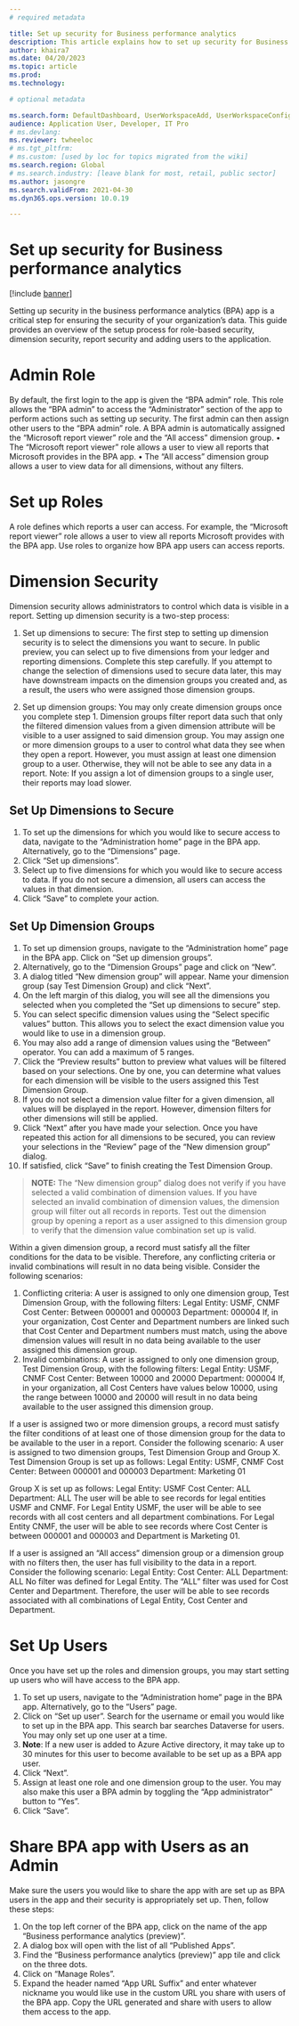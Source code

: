 ```yaml
---
# required metadata

title: Set up security for Business performance analytics
description: This article explains how to set up security for Business performance analytics
author: khaira7
ms.date: 04/20/2023
ms.topic: article
ms.prod: 
ms.technology: 

# optional metadata

ms.search.form: DefaultDashboard, UserWorkspaceAdd, UserWorkspaceConfigureWebsite
audience: Application User, Developer, IT Pro
# ms.devlang: 
ms.reviewer: twheeloc
# ms.tgt_pltfrm: 
# ms.custom: [used by loc for topics migrated from the wiki]
ms.search.region: Global
# ms.search.industry: [leave blank for most, retail, public sector]
ms.author: jasongre
ms.search.validFrom: 2021-04-30
ms.dyn365.ops.version: 10.0.19

---
```


# Set up security for Business performance analytics

[!include [banner](../includes/banner.md)]


Setting up security in the business performance analytics (BPA) app is a critical step for ensuring the security of your organization’s data. This guide provides an overview of the setup process for role-based security, dimension security, report security and adding users to the application. 
# Admin Role
By default, the first login to the app is given the “BPA admin” role. This role allows the “BPA admin” to access the “Administrator” section of the app to perform actions such as setting up security. The first admin can then assign other users to the “BPA admin” role.
A BPA admin is automatically assigned the “Microsoft report viewer” role and the “All access” dimension group. 
•	The “Microsoft report viewer” role allows a user to view all reports that Microsoft provides in the BPA app. 
•	The “All access” dimension group allows a user to view data for all dimensions, without any filters. 
# Set up Roles
A role defines which reports a user can access. For example, the “Microsoft report viewer” role allows a user to view all reports Microsoft provides with the BPA app. Use roles to organize how BPA app users can access reports. 
# Dimension Security
Dimension security allows administrators to control which data is visible in a report. Setting up dimension security is a two-step process:

1. Set up dimensions to secure: The first step to setting up dimension security is to select the dimensions you want to secure. In public preview, you can select up to five dimensions from your ledger and reporting dimensions. Complete this step carefully. If you attempt to change the selection of dimensions used to secure data later, this may have downstream impacts on the dimension groups you created and, as a result, the users who were assigned those dimension groups. 

2. Set up dimension groups: You may only create dimension groups once you complete step 1. Dimension groups filter report data such that only the filtered dimension values from a given dimension attribute will be visible to a user assigned to said dimension group.  You may assign one or more dimension groups to a user to control what data they see when they open a report. However, you must assign at least one dimension group to a user. Otherwise, they will not be able to see any data in a report. Note: If you assign a lot of dimension groups to a single user, their reports may load slower. 


## Set Up Dimensions to Secure

1.	To set up the dimensions for which you would like to secure access to data, navigate to the “Administration home” page in the BPA app. Alternatively, go to the “Dimensions” page. 
2.	Click “Set up dimensions”. 
3.	Select up to five dimensions for which you would like to secure access to data. If you do not secure a dimension, all users can access the values in that dimension. 
4.	Click “Save” to complete your action. 

## Set Up Dimension Groups
1.	To set up dimension groups, navigate to the “Administration home” page in the BPA app. Click on “Set up dimension groups”. 
2.	Alternatively, go to the “Dimension Groups” page and click on “New”.
3.	A dialog titled “New dimension group” will appear. Name your dimension group (say Test Dimension Group) and click “Next”. 
4.	On the left margin of this dialog, you will see all the dimensions you selected when you completed the “Set up dimensions to secure” step. 
5.	You can select specific dimension values using the “Select specific values” button. This allows you to select the exact dimension value you would like to use in a dimension group.
6.	You may also add a range of dimension values using the “Between” operator. You can add a maximum of 5 ranges. 
7.	Click the “Preview results” button to preview what values will be filtered based on your selections. One by one, you can determine what values for each dimension will be visible to the users assigned this Test Dimension Group. 
8.	If you do not select a dimension value filter for a given dimension, all values will be displayed in the report. However, dimension filters for other dimensions will still be applied. 
9.	Click “Next” after you have made your selection. Once you have repeated this action for all dimensions to be secured, you can review your selections in the “Review” page of the “New dimension group” dialog. 
10.	If satisfied, click “Save” to finish creating the Test Dimension Group.  

>**NOTE:**
The “New dimension group” dialog does not verify if you have selected a valid combination of dimension values. If you have selected an invalid combination of dimension values, the dimension group will filter out all records in reports. Test out the dimension group by opening a report as a user assigned to this dimension group to verify that the dimension value combination set up is valid. 

Within a given dimension group, a record must satisfy all the filter conditions for the data to be visible. Therefore, any conflicting criteria or invalid combinations will result in no data being visible. Consider the following scenarios: 

1.	Conflicting criteria: A user is assigned to only one dimension group, Test Dimension Group, with the following filters: 
Legal Entity: USMF, CNMF
Cost Center: Between 000001 and 000003
Department: 000004
If, in your organization, Cost Center and Department numbers are linked such that Cost Center and Department numbers must match, using the above dimension values will result in no data being available to the user assigned this dimension group. 
2.	Invalid combinations: A user is assigned to only one dimension group, Test Dimension Group, with the following filters: 
Legal Entity: USMF, CNMF
Cost Center: Between 10000 and 20000
Department: 000004
If, in your organization, all Cost Centers have values below 10000, using the range between 10000 and 20000 will result in no data being available to the user assigned this dimension group.
 
If a user is assigned two or more dimension groups, a record must satisfy the filter conditions of at least one of those dimension group for the data to be available to the user in a report. Consider the following scenario: 
A user is assigned to two dimension groups, Test Dimension Group and Group X. 
Test Dimension Group is set up as follows: 
Legal Entity: USMF, CNMF
Cost Center: Between 000001 and 000003
Department: Marketing 01

Group X is set up as follows: 
Legal Entity: USMF
Cost Center: ALL
Department: ALL
The user will be able to see records for legal entities USMF and CNMF. For Legal Entity USMF, the user will be able to see records with all cost centers and all department combinations. For Legal Entity CNMF, the user will be able to see records where Cost Center is between 000001 and 000003 and Department is Marketing 01. 

If a user is assigned an “All access” dimension group or a dimension group with no filters then, the user has full visibility to the data in a report. Consider the following scenario: 
Legal Entity: 
Cost Center: ALL
Department: ALL
No filter was defined for Legal Entity. The “ALL” filter was used for Cost Center and Department. Therefore, the user will be able to see records associated with all combinations of Legal Entity, Cost Center and Department. 

# Set Up Users
Once you have set up the roles and dimension groups, you may start setting up users who will have access to the BPA app. 
1.	To set up users, navigate to the “Administration home” page in the BPA app. Alternatively, go to the “Users” page. 
2.	Click on “Set up user”. Search for the username or email you would like to set up in the BPA app. This search bar searches Dataverse for users. You may only set up one user at a time.
3.	**Note**: If a new user is added to Azure Active directory, it may take up to 30 minutes for this user to become available to be set up as a BPA app user. 
4.	Click “Next”. 
5.	Assign at least one role and one dimension group to the user. You may also make this user a BPA admin by toggling the “App administrator” button to “Yes”. 
6.	Click “Save”.  

# Share BPA app with Users as an Admin
Make sure the users you would like to share the app with are set up as BPA users in the app and their security is appropriately set up. Then, follow these steps: 
1.	On the top left corner of the BPA app, click on the name of the app “Business performance analytics (preview)”. 
2.	A dialog box will open with the list of all “Published Apps”. 
3.	Find the “Business performance analytics (preview)” app tile and click on the three dots.
4.	Click on “Manage Roles”. 
5.	Expand the header named “App URL Suffix” and enter whatever nickname you would like use in the custom URL you share with users of the BPA app. Copy the URL generated and share with users to allow them access to the app.

